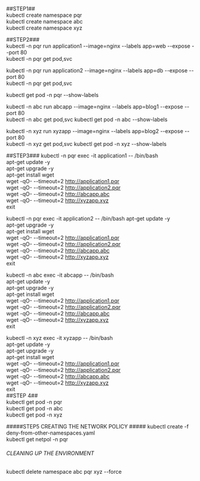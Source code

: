 ##STEP1##   
kubectl create namespace pqr  
kubectl create namespace abc   
kubectl create namespace xyz

##STEP2###  
kubectl -n pqr run application1  --image=nginx --labels app=web  --expose --port 80   
kubectl -n pqr get pod,svc    

kubectl -n pqr run application2  --image=nginx --labels app=db  --expose --port 80   
kubectl -n pqr get pod,svc  

kubectl get pod -n pqr --show-labels 




kubectl -n abc run abcapp  --image=nginx --labels app=blog1  --expose --port 80   
kubectl -n abc get pod,svc 
kubectl get pod -n abc --show-labels   

kubectl -n xyz run xyzapp  --image=nginx --labels app=blog2  --expose --port 80   
kubectl -n xyz get pod,svc 
kubectl get pod -n xyz --show-labels  

##STEP3###
kubectl -n pqr exec -it application1 -- /bin/bash  
apt-get update -y     
apt-get upgrade -y     
apt-get install wget      
wget -qO- --timeout=2 http://application1.pqr     
wget -qO- --timeout=2 http://application2.pqr    
wget -qO- --timeout=2 http://abcapp.abc  
wget -qO- --timeout=2 http://xyzapp.xyz              
exit  


kubectl -n pqr exec -it application2 -- /bin/bash
apt-get update -y     
apt-get upgrade -y     
apt-get install wget        
wget -qO- --timeout=2 http://application1.pqr      
wget -qO- --timeout=2 http://application2.pqr  
wget -qO- --timeout=2 http://abcapp.abc  
wget -qO- --timeout=2 http://xyzapp.xyz              
exit  

kubectl -n abc exec -it abcapp -- /bin/bash  
apt-get update -y     
apt-get upgrade -y     
apt-get install wget      
wget -qO- --timeout=2 http://application1.pqr   
wget -qO- --timeout=2 http://application2.pqr     
wget -qO- --timeout=2 http://abcapp.abc    
wget -qO- --timeout=2 http://xyzapp.xyz                
exit  

kubectl -n xyz exec -it xyzapp -- /bin/bash    
apt-get update -y     
apt-get upgrade -y     
apt-get install wget      
wget -qO- --timeout=2 http://application1.pqr    
wget -qO- --timeout=2 http://application2.pqr    
wget -qO- --timeout=2 http://abcapp.abc    
wget -qO- --timeout=2 http://xyzapp.xyz               
exit  
##STEP 4##   
kubectl get pod -n pqr   
kubectl get pod -n abc   
kubectl get pod -n xyz   

#####STEP5 CREATING THE NETWORK POLICY #####
kubectl create -f   deny-from-other-namespaces.yaml       
kubectl get netpol -n pqr

###### CLEANING UP THE ENVIRONMENT #####   
kubectl delete namespace abc pqr xyz --force
